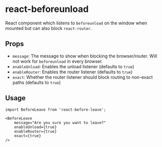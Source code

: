 # react-beforeunload
React component which listens to `beforeunload` on the window when mounted but can also block `react-router`.

## Props
* `message`: The message to show when blocking the browser/router. Will not work for `beforeunload` in every browser.
* `enableUnload`: Enables the unload listener (defaults to  `true`)
* `enableRouter`: Enables the router listener (defaults to `true`)
* `exact`: Whether the router listener should block routing to non-exact paths (defaults to `true`)

## Usage
```
import BeforeLeave from 'react-before-leave';

<BeforeLeave
    message="Are you sure you want to leave?"
    enableUnload={true}
    enableRouter={true}
    exact={true}
/>
```